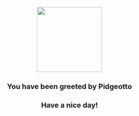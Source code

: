 <p align="center">
    <img src="https://raw.githubusercontent.com/PokeAPI/sprites/master/sprites/pokemon/17.png" width="150" height="150">
</p>
<h3 align="center">You have been greeted by  <b>Pidgeotto</b></h3>
<h3 align="center">Have a nice day!</h3>
